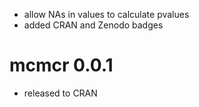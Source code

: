 - allow NAs in values to calculate pvalues
- added CRAN and Zenodo badges

# mcmcr 0.0.1

- released to CRAN
